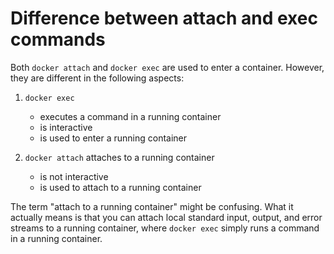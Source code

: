 # Difference between attach and exec commands

Both `docker attach` and `docker exec` are used to enter a container. However, they are different in the following aspects:

1. `docker exec`

    - executes a command in a running container
    - is interactive
    - is used to enter a running container

2. `docker attach` attaches to a running container

    - is not interactive
    - is used to attach to a running container

The term "attach to a running container" might be confusing.
What it actually means is that you can attach local standard input, output, and error streams to a running container, where `docker exec` simply runs a command in a running container.
